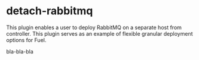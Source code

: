 detach-rabbitmq
===============

This plugin enables a user to deploy RabbitMQ on a separate host from
controller. This plugin serves as an example of flexible granular deployment
options for Fuel.

bla-bla-bla
